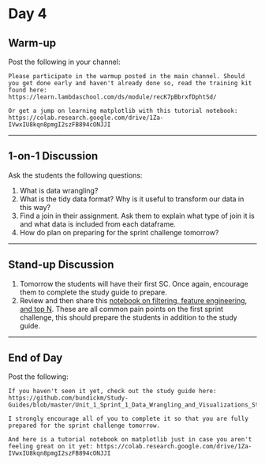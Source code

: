 # Day 4

## Warm-up
Post the following in your channel:
```
Please participate in the warmup posted in the main channel. Should you get done early and haven't already done so, read the training kit found here: https://learn.lambdaschool.com/ds/module/recK7pBbrxfDphtSd/

Or get a jump on learning matplotlib with this tutorial notebook: https://colab.research.google.com/drive/1Za-IVwxIU8kqn8pmgI2szFB894cONJJI
```


---


## 1-on-1 Discussion
Ask the students the following questions:
1. What is data wrangling?
2. What is the tidy data format? Why is it useful to transform our data in this way?
3. Find a join in their assignment. Ask them to explain what type of join it is and what data is included from each dataframe.
4. How do plan on preparing for the sprint challenge tomorrow?


---


## Stand-up Discussion
1. Tomorrow the students will have their first SC. Once again, encourage them to complete the study guide to prepare.
2. Review and then share this [notebook on filtering, feature engineering, and top N](https://colab.research.google.com/drive/1KtvdA8_oZj76dulTC3Fii7c6Latpw4Xb). These are all common pain points on the first sprint challenge, this should prepare the students in addition to the study guide.


---


## End of Day
Post the following:
```
If you haven't seen it yet, check out the study guide here: https://github.com/bundickm/Study-Guides/blob/master/Unit_1_Sprint_1_Data_Wrangling_and_Visualizations_Study_Guide.ipynb

I strongly encourage all of you to complete it so that you are fully prepared for the sprint challenge tomorrow.

And here is a tutorial notebook on matplotlib just in case you aren't feeling great on it yet: https://colab.research.google.com/drive/1Za-IVwxIU8kqn8pmgI2szFB894cONJJI
```
